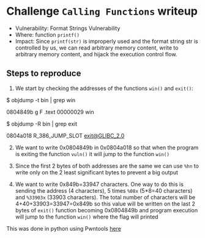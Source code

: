 # Challenge `Calling Functions` writeup

- Vulnerability: Format Strings Vulnerability
- Where: function `printf()`
- Impact: Since `printf(str)` is improperly used and the format string str is controlled by us, we can read arbitrary memory content, write to arbitrary memory content, and hijack the execution control flow.


## Steps to reproduce

1. We start by checking the addresses of the functions `win()` and `exit()`:

\$ objdump -t bin | grep win 

0804849b g     F .text	00000029              win

\$ objdump -R bin | grep exit 

0804a018 R_386_JUMP_SLOT   exit@GLIBC_2.0

2. We want to write 0x0804849b in 0x0804a018 so that when the program is exiting the function `vuln()` it will jump to the function `win()`

3. Since the first 2 bytes of both addresses are the same we can use `%hn` to write only on the 2 least significant bytes to prevent a big output

4. We want to write 0x849b=33947 characters. One way to do this is sending the address (4 characters), 5 times `%08x` (5\*8=40 characters) and `%33903x` (33903 characters). The total number of characters will be 4+40+33903=33947=0x849b so this value will be written on the last 2 bytes of `exit()` function becoming 0x0804849b and program execution will jump to the function `win()` where the flag will printed

This was done in python using Pwntools [here](https://gitlab.rnl.tecnico.ulisboa.pt/ssof2223/writeups/ist193342/-/blob/master/lab7/calling_functions.py)



